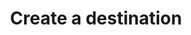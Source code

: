 ---
# -------------------------- #
#      ENDPOINT DETAILS      #
# -------------------------- #

product-type: "connect"
content-type: "api-endpoint"
endpoint: "destinations"
key: "create-a-destination"
version: "3"


# -------------------------- #
#       METHOD DETAILS       #
# -------------------------- #

title: "Create a destination"
method: "post"
short-url: |
  /v{{ endpoint.version }}{{ object.endpoint-url }}
full-url: |
  {{ api.base-url }}{{ endpoint.short-url | flatify }}
short: "{{ api.core-objects.destinations.create.short }}"
description: "{{ api.core-objects.destinations.create.description | flatify }}"


# -------------------------- #
#       METHOD ARGUMENTS     #
# -------------------------- #

arguments:
  - name: "type"
    required: true
    type: "string"
    description: "{{ connect.common.attributes.destination-type | flatify }}"

  - name: "connection"
    required: true
    type: "object"
    description: "A [Destination Form Properties object]({{ api.form-properties.destination-forms.section }}) corresponding to the value of `type`."


# -------------------------- #
#           RETURNS          #
# -------------------------- #

returns: |
  If successful, the API will return a status of `200 OK` and a [Destination object]({{ api.core-objects.destinations.object }}).


# ------------------------------ #
#   EXAMPLE REQUEST & RESPONSES  #
# ------------------------------ #

examples:
  - type: "Request"
    language: "json"
    code: |
      curl -X {{ endpoint.method | upcase }} {{ endpoint.full-url | flatify | strip_newlines }} \
           -H "Authorization: Bearer <ACCESS_TOKEN>" \
           -H "Content-Type: application/json" \
           -d "{
                "type":"s3",
                "connection": {
                  "s3_bucket":"com-stitch-test-bucket",
                  "output_file_format":"csv",
                  "s3_key_format_string":"[integration_name]/[table_name]/[table_version]_[timestamp_loaded].csv",
                  "csv_delimiter":",",
                  "csv_force_quote":true
                  }
               }"

  - type: "Response"
    language: "json"
    code: |
      {
        "id":"<DESTINATION_ID>",
        "type":"s3",
        "created_at":"2018-02-06T15:36:36Z",
        "updated_at":"2018-02-06T15:36:36Z",
        "connection": {
            "s3_bucket":"com-stitch-test-bucket",
            "output_file_format":"csv",
            "s3_key_format_string":"[integration_name]/[table_name]/[table_version]_[timestamp_loaded].csv",
            "csv_delimiter":",",
            "csv_force_quote":true,
            "sentinel_key":"stitch-challenge-file-af295ad1-7a4b-4881-89dc-c9be27de13a5"
        },
        "last_check":{
            "error":false,
            "started_at":"2018-02-06T16:15:19Z",
            "completed_at":"2018-02-06T16:16:21Z"
        }
      }

  - type: "Errors"
---